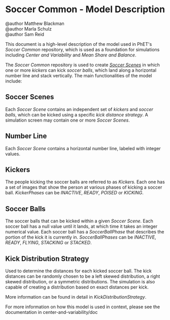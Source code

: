 # Soccer Common - Model Description

@author Matthew Blackman
<br>@author Marla Schulz
<br>@author Sam Reid

This document is a high-level description of the model used in PhET's _Soccer Common_ repository, which is used as a
foundation for simulations including _Center and Variability_ and _Mean Share and Balance_.

The _Soccer Common_ repository is used to create [_Soccer Scenes_](#soccer-scene) in which one or more _kickers_ can kick _soccer balls_,
which land along a horizontal number line and stack vertically. The main functionalities of the model include:

## Soccer Scenes
Each _Soccer Scene_ contains an independent set of _kickers_ and _soccer balls_, which can be kicked using a specific 
_kick distance strategy_. A simulation screen may contain one or more _Soccer Scenes_.

## Number Line
Each _Soccer Scene_ contains a horizontal number line, labeled with integer values.

## Kickers
The people kicking the soccer balls are referred to as _Kickers_. Each one has a set of images that show the person
at various phases of kicking a soccer ball. _KickerPhases_ can be _INACTIVE_, _READY_, _POISED_ or _KICKING_.

## Soccer Balls
The soccer balls that can be kicked within a given _Soccer Scene_. Each soccer ball has a null value until it 
lands, at which time it takes an integer numerical value. Each soccer ball has a _SoccerBallPhase_ that describes the 
portion of the kick it is currently in. _SoccerBallPhases_ can be _INACTIVE_, _READY_, _FLYING_, _STACKING_ or _STACKED_.

## Kick Distribution Strategy
Used to determine the distances for each kicked soccer ball. The kick distances can be randomly chosen to be a left skewed distribution, 
a right skewed distribution, or a symmetric distributions. The simulation is also capable of creating a distribution based on exact 
distances per kick. 

More information can be found in detail in _KickDistributionStrategy_.



For more information on how this model is used in context, please see the documentation in center-and-variability/doc
